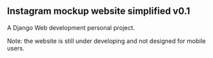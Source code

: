## Instagram mockup website simplified v0.1

A Django Web development personal project.

Note: the website is still under developing and not designed for mobile users.